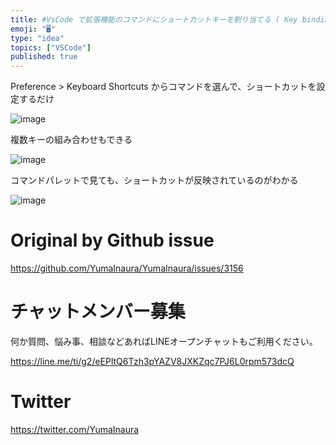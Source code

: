```yaml
---
title: #VsCode で拡張機能のコマンドにショートカットキーを割り当てる ( Key binding preference extension 
emoji: "🖥"
type: "idea"
topics: ["VSCode"]
published: true
---
```


Preference > Keyboard Shortcuts からコマンドを選んで、ショートカットを設定するだけ

![image](https://user-images.githubusercontent.com/13635059/81463237-ed71e900-91f2-11ea-9841-751a506d798c.png)

複数キーの組み合わせもできる


![image](https://user-images.githubusercontent.com/13635059/81463238-ee0a7f80-91f2-11ea-8ece-722abb4be92e.png)

コマンドパレットで見ても、ショートカットが反映されているのがわかる

![image](https://user-images.githubusercontent.com/13635059/81463269-45a8eb00-91f3-11ea-9990-38e21c00f12c.png)



# Original by Github issue

https://github.com/YumaInaura/YumaInaura/issues/3156











<!-- Update From Qiita API -->

# チャットメンバー募集


何か質問、悩み事、相談などあればLINEオープンチャットもご利用ください。

https://line.me/ti/g2/eEPltQ6Tzh3pYAZV8JXKZqc7PJ6L0rpm573dcQ





# Twitter


https://twitter.com/YumaInaura


<!-- Update From Qiita API -->


